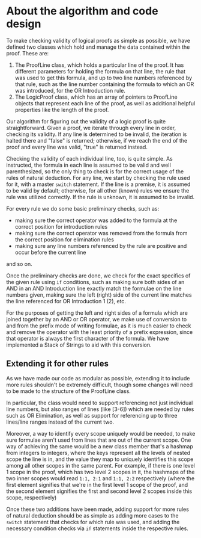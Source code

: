 # About the algorithm and code design

To make checking validity of logical proofs as simple as possible, we have defined two classes which hold and manage the data contained within the proof. These are:

1) The ProofLine class, which holds a particular line of the proof. It has different parameters for holding the formula on that line, the rule that was used to get this formula, and up to two line numbers referenced by that rule, such as the line number containing the formula to which an OR was introduced, for the OR Introduction rule.
2) The LogicProof class, which has an array of pointers to ProofLine objects that represent each line of the proof, as well as additional helpful properties like the length of the proof.

Our algorithm for figuring out the validity of a logic proof is quite straightforward. Given a proof, we iterate through every line in order, checking its validity. If any line is determined to be invalid, the iteration is halted there and "false" is returned; otherwise, if we reach the end of the proof and every line was valid, "true" is returned instead.

Checking the validity of each individual line, too, is quite simple. As instructed, the formula in each line is assumed to be valid and well parenthesized, so the only thing to check is for the correct usage of the rules of natural deduction. For any line, we start by checking the rule used for it, with a master `switch` statement. If the line is a premise, it is assumed to be valid by default; otherwise, for all other (known) rules we ensure the rule was utilized correctly. If the rule is unknown, it is assumed to be invalid.

For every rule we do some basic preliminary checks, such as:

- making sure the correct operator was added to the formula at the correct position for introduction rules
- making sure the correct operator was removed from the formula from the correct position for elimination rules
- making sure any line numbers referenced by the rule are positive and occur before the current line

and so on.

Once the preliminary checks are done, we check for the exact specifics of the given rule using `if` conditions, such as making sure both sides of an AND in an AND Introduction line exactly match the formulae on the line numbers given, making sure the left (right) side of the current line matches the line referenced for OR Introduction 1 (2), etc.

For the purposes of getting the left and right sides of a formula which are joined together by an AND or OR operator, we make use of conversion to and from the prefix mode of writing formulae, as it is much easier to check and remove the operator with the least priority of a prefix expression, since that operator is always the first character of the formula. We have implemented a Stack of Strings to aid with this conversion.

## Extending it for other rules

As we have made our code as modular as possible, extending it to include more rules shouldn't be extremely difficult, though some changes will need to be made to the structure of the ProofLine class.

In particular, the class would need to support referencing not just individual line numbers, but also ranges of lines (like [3-6]) which are needed by rules such as OR Elimination, as well as support for referencing up to three lines/line ranges instead of the current two.

Moreover, a way to identify every scope uniquely would be needed, to make sure formulae aren't used from lines that are out of the current scope. One way of achieving the same would be a new class member that's a hashmap from integers to integers, where the keys represent all the levels of nested scope the line is in, and the value they map to uniquely identifies this scope among all other scopes in the same parent. For example, if there is one level 1 scope in the proof, which has two level 2 scopes in it, the hashmaps of the two inner scopes would read `1:1, 2:1` and `1:1, 2:2` respectively (where the first element signifies that we're in the first level 1 scope of the proof, and the second element signifies the first and second level 2 scopes inside this scope, respectively)

Once these two additions have been made, adding support for more rules of natural deduction should be as simple as adding more cases to the `switch` statement that checks for which rule was used, and adding the necessary condition checks via `if` statements inside the respective rules.

